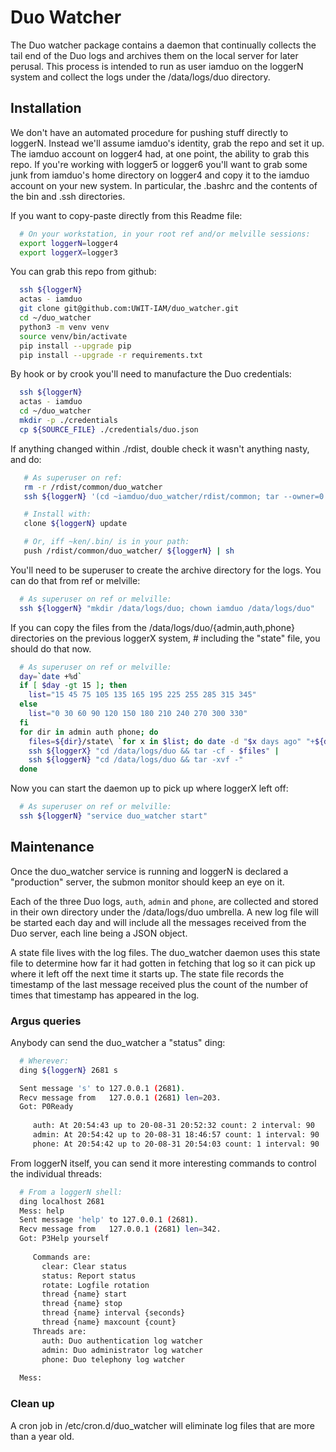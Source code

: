 # Duo Watcher

The Duo watcher package contains a daemon that continually collects the tail end of the Duo logs
and archives them on the local server for later perusal.  This process is intended to run as user
iamduo on the loggerN system and collect the logs under the /data/logs/duo directory.


## Installation

We don't have an automated procedure for pushing stuff directly to loggerN.  Instead we'll assume iamduo's
identity, grab the repo and set it up.  The iamduo account on logger4 had, at one point, the ability to
grab this repo.  If you're working with logger5 or logger6 you'll want to grab some junk from iamduo's
home directory on logger4 and copy it to the iamduo account on your new system.  In particular, the
.bashrc and the contents of the bin and .ssh directories.

If you want to copy-paste directly from this Readme file:

```bash
  # On your workstation, in your root ref and/or melville sessions:
  export loggerN=logger4
  export loggerX=logger3
```

You can grab this repo from github:

```bash
  ssh ${loggerN}
  actas - iamduo
  git clone git@github.com:UWIT-IAM/duo_watcher.git
  cd ~/duo_watcher
  python3 -m venv venv
  source venv/bin/activate
  pip install --upgrade pip
  pip install --upgrade -r requirements.txt
```

By hook or by crook you'll need to manufacture the Duo credentials:

```bash
  ssh ${loggerN}
  actas - iamduo
  cd ~/duo_watcher
  mkdir -p ./credentials
  cp ${SOURCE_FILE} ./credentials/duo.json
```

If anything changed within ./rdist, double check it wasn't anything nasty, and do:

```bash
   # As superuser on ref:
   rm -r /rdist/common/duo_watcher
   ssh ${loggerN} '(cd ~iamduo/duo_watcher/rdist/common; tar --owner=0 --group=0 -cf - duo_watcher)' | (cd /rdist/common/; tar -xvf -)

   # Install with:
   clone ${loggerN} update

   # Or, iff ~ken/.bin/ is in your path:
   push /rdist/common/duo_watcher/ ${loggerN} | sh
```

You'll need to be superuser to create the archive directory for the logs.  You can do that from ref or
melville:

```bash
  # As superuser on ref or melville:
  ssh ${loggerN} "mkdir /data/logs/duo; chown iamduo /data/logs/duo"
```

If you can copy the files from the /data/logs/duo/{admin,auth,phone} directories on
the previous loggerX system, # including the "state" file, you should do that now.

```bash
  # As superuser on ref or melville:
  day=`date +%d`
  if [ $day -gt 15 ]; then
    list="15 45 75 105 135 165 195 225 255 285 315 345"
  else
    list="0 30 60 90 120 150 180 210 240 270 300 330"
  fi
  for dir in admin auth phone; do
    files=${dir}/state\ `for x in $list; do date -d "$x days ago" "+${dir}/%y%m*"; done|fmt -1000`
    ssh ${loggerX} "cd /data/logs/duo && tar -cf - $files" |
	ssh ${loggerN} "cd /data/logs/duo && tar -xvf -"
  done
```

Now you can start the daemon up to pick up where loggerX left off:

```bash
  # As superuser on ref or melville:
  ssh ${loggerN} "service duo_watcher start"
```

## Maintenance

Once the duo_watcher service is running and loggerN is declared a "production" server, the
submon monitor should keep an eye on it.

Each of the three Duo logs, `auth`, `admin` and `phone`, are collected and stored in their
own directory under the /data/logs/duo umbrella.  A new log file will be started each day
and will include all the messages received from the Duo server, each line being a JSON object.

A state file lives with the log files.  The duo_watcher daemon uses this state file to
determine how far it had gotten in fetching that log so it can pick up where it left off
the next time it starts up.  The state file records the timestamp of the last message
received plus the count of the number of times that timestamp has appeared in the log.

### Argus queries

Anybody can send the duo_watcher a "status" ding:

```bash
  # Wherever:
  ding ${loggerN} 2681 s

  Sent message 's' to 127.0.0.1 (2681).
  Recv message from   127.0.0.1 (2681) len=203.
  Got: P0Ready
     
     auth: At 20:54:43 up to 20-08-31 20:52:32 count: 2 interval: 90
     admin: At 20:54:42 up to 20-08-31 18:46:57 count: 1 interval: 90
     phone: At 20:54:42 up to 20-08-31 20:54:03 count: 1 interval: 90
```

From loggerN itself, you can send it more interesting commands to control the
individual threads:

```bash
  # From a loggerN shell:
  ding localhost 2681
  Mess: help
  Sent message 'help' to 127.0.0.1 (2681).
  Recv message from   127.0.0.1 (2681) len=342.
  Got: P3Help yourself
     
     Commands are:
       clear: Clear status
       status: Report status
       rotate: Logfile rotation
       thread {name} start
       thread {name} stop
       thread {name} interval {seconds}
       thread {name} maxcount {count}
     Threads are:
       auth: Duo authentication log watcher
       admin: Duo administrator log watcher
       phone: Duo telephony log watcher
     
  Mess: 
```

### Clean up

A cron job in /etc/cron.d/duo_watcher will eliminate log files that are more
than a year old.


